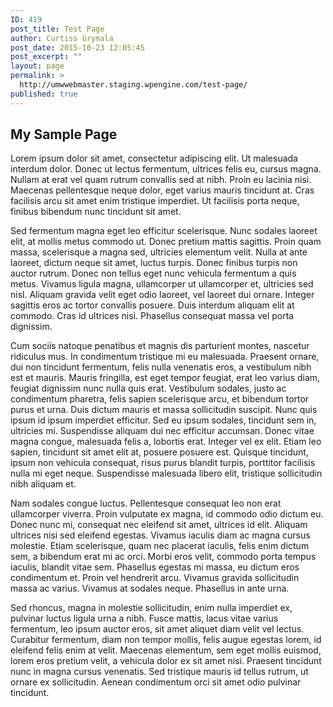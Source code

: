 ```yaml
---
ID: 419
post_title: Test Page
author: Curtiss Grymala
post_date: 2015-10-23 12:05:45
post_excerpt: ""
layout: page
permalink: >
  http://umwwebmaster.staging.wpengine.com/test-page/
published: true
---
```

<h2>My Sample Page</h2>
Lorem ipsum dolor sit amet, consectetur adipiscing elit. Ut malesuada interdum dolor. Donec ut lectus fermentum, ultrices felis eu, cursus magna. Nullam at erat vel quam rutrum convallis sed at nibh. Proin eu lacinia nisi. Maecenas pellentesque neque dolor, eget varius mauris tincidunt at. Cras facilisis arcu sit amet enim tristique imperdiet. Ut facilisis porta neque, finibus bibendum nunc tincidunt sit amet.<!--more-->

Sed fermentum magna eget leo efficitur scelerisque. Nunc sodales laoreet elit, at mollis metus commodo ut. Donec pretium mattis sagittis. Proin quam massa, scelerisque a magna sed, ultricies elementum velit. Nulla at ante laoreet, dictum neque sit amet, luctus turpis. Donec finibus turpis non auctor rutrum. Donec non tellus eget nunc vehicula fermentum a quis metus. Vivamus ligula magna, ullamcorper ut ullamcorper et, ultricies sed nisl. Aliquam gravida velit eget odio laoreet, vel laoreet dui ornare. Integer sagittis eros ac tortor convallis posuere. Duis interdum aliquam elit at commodo. Cras id ultrices nisi. Phasellus consequat massa vel porta dignissim.

Cum sociis natoque penatibus et magnis dis parturient montes, nascetur ridiculus mus. In condimentum tristique mi eu malesuada. Praesent ornare, dui non tincidunt fermentum, felis nulla venenatis eros, a vestibulum nibh est et mauris. Mauris fringilla, est eget tempor feugiat, erat leo varius diam, feugiat dignissim nunc nulla quis erat. Vestibulum sodales, justo ac condimentum pharetra, felis sapien scelerisque arcu, et bibendum tortor purus et urna. Duis dictum mauris et massa sollicitudin suscipit. Nunc quis ipsum id ipsum imperdiet efficitur. Sed eu ipsum sodales, tincidunt sem in, ultricies mi. Suspendisse aliquam dui nec efficitur accumsan. Donec vitae magna congue, malesuada felis a, lobortis erat. Integer vel ex elit. Etiam leo sapien, tincidunt sit amet elit at, posuere posuere est. Quisque tincidunt, ipsum non vehicula consequat, risus purus blandit turpis, porttitor facilisis nulla mi eget neque. Suspendisse malesuada libero elit, tristique sollicitudin nibh aliquam et.

Nam sodales congue luctus. Pellentesque consequat leo non erat ullamcorper viverra. Proin vulputate ex magna, id commodo odio dictum eu. Donec nunc mi, consequat nec eleifend sit amet, ultrices id elit. Aliquam ultrices nisi sed eleifend egestas. Vivamus iaculis diam ac magna cursus molestie. Etiam scelerisque, quam nec placerat iaculis, felis enim dictum sem, a bibendum erat mi ac orci. Morbi eros velit, commodo porta tempus iaculis, blandit vitae sem. Phasellus egestas mi massa, eu dictum eros condimentum et. Proin vel hendrerit arcu. Vivamus gravida sollicitudin massa ac varius. Vivamus at sodales neque. Phasellus in ante urna.

Sed rhoncus, magna in molestie sollicitudin, enim nulla imperdiet ex, pulvinar luctus ligula urna a nibh. Fusce mattis, lacus vitae varius fermentum, leo ipsum auctor eros, sit amet aliquet diam velit vel lectus. Curabitur fermentum, diam non tempor mollis, felis augue egestas lorem, id eleifend felis enim at velit. Maecenas elementum, sem eget mollis euismod, lorem eros pretium velit, a vehicula dolor ex sit amet nisi. Praesent tincidunt nunc in magna cursus venenatis. Sed tristique mauris id tellus rutrum, ut ornare ex sollicitudin. Aenean condimentum orci sit amet odio pulvinar tincidunt.